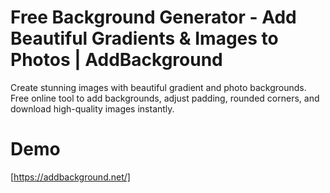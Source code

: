 # Free Background Generator - Add Beautiful Gradients & Images to Photos | AddBackground

Create stunning images with beautiful gradient and photo backgrounds. Free online tool to add backgrounds, adjust padding, rounded corners, and download high-quality images instantly.

# Demo

[https://addbackground.net/]
